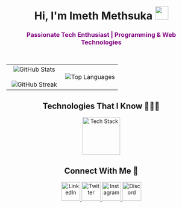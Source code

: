 <h1 align="center"><b>Hi, I'm Imeth Methsuka</b> <img src="https://media.giphy.com/media/hvRJCLFzcasrR4ia7z/giphy.gif" width="35"></h1>
<h3 align="center" style="color: purple;">Passionate Tech Enthusiast | Programming & Web Technologies</h3>
<br>

<p align="center">
  <!--- stats (start) -->
  <table align="center">
    <tr>
      <td width="50%" align="center">
        <img src="https://github-readme-stats.vercel.app/api?username=imethsuka&theme=dark&show_icons=true&count_private=true" alt="GitHub Stats" />
        <br><br>
        <img title="🔥 Get streak stats for your profile at git.io/streak-stats" src="https://github-readme-streak-stats.herokuapp.com/?user=imethsuka&theme=dark&hide_border=false" alt="GitHub Streak" /> 
      </td>
      <td width="50%" align="center">
        <img src="https://github-readme-stats.vercel.app/api/top-langs/?username=imethsuka&theme=dark&hide_border=false&no-bg=true&no-frame=true&langs_count=10" alt="Top Languages" />
      </td>
    </tr>
  </table>
</p>

<div align="center">
  <h2>Technologies That I Know 👨🏻‍💻</h2>
</div>

<p align="center">
  <a href="https://skillicons.dev">
    <img src="https://skillicons.dev/icons?i=git,bootstrap,cpp,figma,github,java,jsmongodb,mysql,postman,react,nodejs,expressjs,tailwind&perline=14" alt="Tech Stack" style="width: 100px; height: 100px;" />
  </a>
</p>

<div align="center">
  <h2>Connect With Me 🤝</h2>
</div>

<p align="center">
  <a href="https://www.linkedin.com/in/imeth-methsuka/" target="_blank">
    <img src="https://user-images.githubusercontent.com/88904952/234979284-68c11d7f-1acc-4f0c-ac78-044e1037d7b0.png" alt="LinkedIn" height="50" width="50" />
  </a>
  <a href="https://twitter.com/imethsuka" target="_blank">
    <img src="https://user-images.githubusercontent.com/88904952/234980676-61bfb021-ecc8-48f7-88e6-34c1b06c4a58.png" alt="Twitter" height="50" width="50" />
  </a>
  <a href="https://www.instagram.com/imethsuka/" target="_blank">
    <img src="https://user-images.githubusercontent.com/88904952/234981169-2dd1e58f-4b7e-468c-8213-034ba62156c3.png" alt="Instagram" height="50" width="50" />
  </a>
  <a href="https://discord.gg/imethsuka" target="_blank">
    <img src="https://user-images.githubusercontent.com/88904952/234982627-019fd336-6248-453c-9b05-97c13fd1d207.png" alt="Discord" height="50" width="50" />
  </a>
</p>
